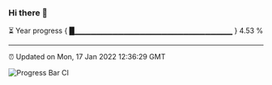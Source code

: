 ### Hi there 👋

⏳ Year progress { █▁▁▁▁▁▁▁▁▁▁▁▁▁▁▁▁▁▁▁▁▁▁▁▁▁▁▁▁▁ } 4.53 %

---

⏰ Updated on Mon, 17 Jan 2022 12:36:29 GMT

![Progress Bar CI](https://github.com/ZhaoGui/ZhaoGui/workflows/Progress%20Bar%20CI/badge.svg)
